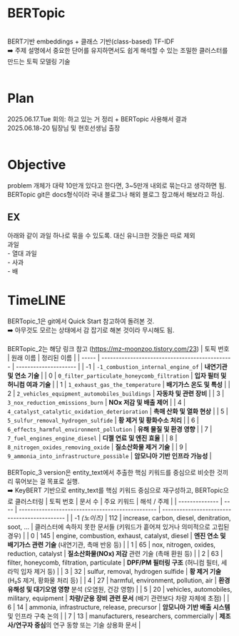 # **BERTopic**
<br>BERT기반 embeddings + 클래스 기반(class-based) TF-IDF
<br>➡️ 주제 설명에서 중요한 단어를 유지하면서도 쉽게 해석할 수 있는 조밀한 클러스터를 만드는 토픽 모델링 기술
<br>
<br>


# **Plan**
2025.06.17.Tue 회의: 하고 있는 거 정리 + BERTopic 사용해서 결과
<br>2025.06.18-20  팀장님 및 현호선생님 출장
<br>
<br>



# **Objective**
problem 개체가 대략 10만개 있다고 한다면, 3~5만개 내외로 묶는다고 생각하면 됨.
BERTopic git은 docs형식이라 국내 블로그나 해외 블로그 참고해서 해보라고 하심.
<br>

## EX
아래와 같이 과일 하나로 묶을 수 있도록. 대신 유니크한 것들은 따로 제외
<br> 과일
<br> - 열대 과일
<br> - 사과
<br> - 배



# **TimeLINE**
BERTopic_1은 git에서 Quick Start 참고하여 돌려본 것.
<br>➡️ 아무것도 모르는 상태에서 감 잡기로 해본 것이라 무시해도 됨.
<br>
<br>BERTopic_2는 해당 링크 참고 (https://mz-moonzoo.tistory.com/23)
| 토픽 번호 | 원래 이름                                   | 정리된 이름                |
| ----- | ---------------------------------------------- | --------------------- |
| -1    | `-1_combustion_internal_engine_of`             | **내연기관 및 연소 기술**      |
| 0     | `0_filter_particulate_honeycomb_filtration`    | **입자 필터 및 허니컴 여과 기술** |
| 1     | `1_exhaust_gas_the_temperature`                | **배기가스 온도 및 특성**      |
| 2     | `2_vehicles_equipment_automobiles_buildings`   | **자동차 및 관련 장비**       |
| 3     | `3_nox_reduction_emissions_burn`               | **NOx 저감 및 배출 제어**    |
| 4     | `4_catalyst_catalytic_oxidation_deterioration` | **촉매 산화 및 열화 현상**     |
| 5     | `5_sulfur_removal_hydrogen_sulfide`            | **황 제거 및 황화수소 처리**    |
| 6     | `6_effects_harmful_environment_pollution`      | **유해 물질 및 환경 영향**     |
| 7     | `7_fuel_engines_engine_diesel`                 | **디젤 연료 및 엔진 효율**     |
| 8     | `8_nitrogen_oxides_removing_oxide`             | **질소산화물 제거 기술**       |
| 9     | `9_ammonia_into_infrastructure_possible`       | **암모니아 기반 인프라 가능성**   |
<br>
<br>BERTopic_3 version은 entity_text에서 추출한 핵심 키워드를 중심으로 비슷한 것끼리 묶어보는 걸 목표로 실행.
<br>➡️ KeyBERT 기반으로 entity_text를 핵심 키워드 중심으로 재구성하고, BERTopic으로 클러스터링
| 토픽 번호      | 문서 수 | 주요 키워드                                     | 해석 / 주제                                  |
| -------------- | ---- | ------------------------------------------------ | -------------------------------------------- |
| -1 *(노이즈)* | 112  | increase, carbon, diesel, denitration, soot, ... | 클러스터에 속하지 못한 문서들 (키워드가 흩어져 있거나 의미적으로 고립된 경우) |
| 0          | 145  | engine, combustion, exhaust, catalyst, diesel    | **엔진 연소 및 배기가스 관련 기술** (내연기관, 촉매 반응 등)       |
| 1          | 65   | nox, nitrogen, oxides, reduction, catalyst       | **질소산화물(NOx) 저감** 관련 기술 (촉매 환원 등)            |
| 2          | 63   | filter, honeycomb, filtration, particulate       | **DPF/PM 필터링 구조** (허니컴 필터, 세라믹 입자 제거 등)      |
| 3          | 32   | sulfur, removal, hydrogen sulfide                | **황 제거 기술** (H₂S 제거, 황화물 처리 등)               |
| 4          | 27   | harmful, environment, pollution, air             | **환경 유해성 및 대기오염 영향** 분석 (오염원, 건강 영향)         |
| 5          | 20   | vehicles, automobiles, military, equipment       | **차량/군용 장비 관련 문서** (배기 관련보다 차량 자체에 초점)       |
| 6          | 14   | ammonia, infrastructure, release, precursor      | **암모니아 기반 배출 시스템** 및 인프라 구축 논의               |
| 7          | 13   | manufacturers, researchers, commercially         | **제조사/연구자 중심**의 연구 동향 또는 기술 상용화 문서           |